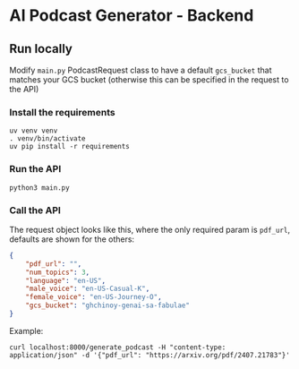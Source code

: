 # AI Podcast Generator - Backend

## Run locally

Modify `main.py` PodcastRequest class to have a default `gcs_bucket` that matches your GCS bucket (otherwise this can be specified in the request to the API)

### Install the requirements

```
uv venv venv
. venv/bin/activate
uv pip install -r requirements
```

### Run the API 

```
python3 main.py
```

### Call the API

The request object looks like this, where the only required param is `pdf_url`, defaults are shown for the others:

```json
{
    "pdf_url": "",
    "num_topics": 3,
    "language": "en-US",
    "male_voice": "en-US-Casual-K",
    "female_voice": "en-US-Journey-O",
    "gcs_bucket": "ghchinoy-genai-sa-fabulae"
}
```

Example:

```
curl localhost:8000/generate_podcast -H "content-type: application/json" -d '{"pdf_url": "https://arxiv.org/pdf/2407.21783"}' 
```